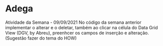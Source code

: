 # Adega
 Atividade da Semana - 09/09/2021  No código da semana anterior implementar o alterar e o deletar, também ao clicar na célula do Data Grid View (DGV, by Abreu), preenhcer os campos de inserção e alteração. (Sugestão fazer do tema do HOW)
